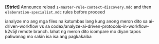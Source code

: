 
**[Strict]** Announce reload `1-master-rule-context-discovery.mdc` and then  `elaboration-specialist.mdc` rules before proceed


ianalyze mo ang mga files na katumbas lang kung anong meron dito sa ai-driven-workflow vs sa codex/analyze-ai-driven-protocols-in-workflow-k2v5jl remote branch. lahat ng meron dito icompare mo diyan tapos paliwanag mo sakin isa isa ang pagkakaiba